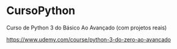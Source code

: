 # CursoPython

Curso de Python 3 do Básico Ao Avançado (com projetos reais)

https://www.udemy.com/course/python-3-do-zero-ao-avancado
